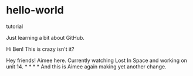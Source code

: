 # hello-world


tutorial


Just learning a bit about GitHub.

Hi Ben!
This is crazy isn't it?

Hey friends! Aimee here. Currently watching Lost In Space and working on unit 14.
*
*
*
*
And this is Aimee again making yet another change. 
